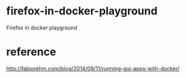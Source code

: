 # firefox-in-docker-playground
Firefox in docker playground

# reference
http://fabiorehm.com/blog/2014/09/11/running-gui-apps-with-docker/
